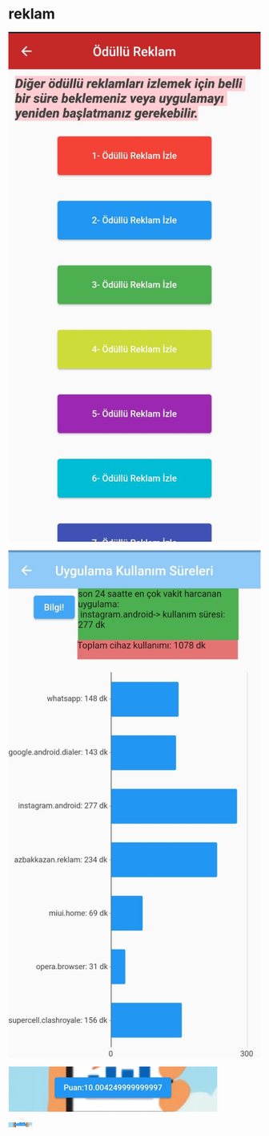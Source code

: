 # reklam


![ödüllü reklam sayfası](lib/assets/rewarded.jpg)

![uygulama kullanım süreleri](lib/assets/4.jpg)

![uygulama kullanım süreleri](lib/assets/puan.png)

<img src="lib/assets/puan.png" width="48">
